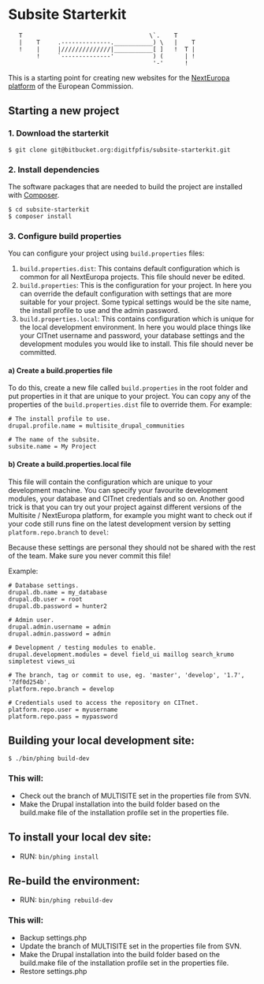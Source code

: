 # Subsite Starterkit

       T                                    \`.    T
       |    T     .--------------.___________) \   |    T
       !    |     |//////////////|___________[ ]   !  T |
            !     `--------------'           ) (      | !
                                             '-'      !

This is a starting point for creating new websites for the
[NextEuropa platform](https://blogs.ec.europa.eu/eu-digital/content/next-europa-it-platform)
of the European Commission.


## Starting a new project

### 1. Download the starterkit

```
$ git clone git@bitbucket.org:digitfpfis/subsite-starterkit.git
```

### 2. Install dependencies

The software packages that are needed to build the project are installed with
[Composer](https://getcomposer.org/).

```
$ cd subsite-starterkit
$ composer install
```

### 3. Configure build properties

You can configure your project using `build.properties` files:

1.  `build.properties.dist`: This contains default configuration which is
    common for all NextEuropa projects. This file should never be edited.
2.  `build.properties`: This is the configuration for your project. In here you
    can override the default configuration with settings that are more suitable
    for your project. Some typical settings would be the site name, the install
    profile to use and the admin password.
3.  `build.properties.local`: This contains configuration which is unique for
    the local development environment. In here you would place things like your
    CITnet username and password, your database settings and the development
    modules you would like to install. This file should never be committed.

#### a) Create a build.properties file

To do this, create a new file called `build.properties` in the root folder and
put properties in it that are unique to your project. You can copy any of the
properties of the `build.properties.dist` file to override them. For example:

```
# The install profile to use.
drupal.profile.name = multisite_drupal_communities

# The name of the subsite.
subsite.name = My Project
```

#### b) Create a build.properties.local file

This file will contain the configuration which are unique to your development
machine. You can specify your favourite development modules, your database and
CITnet credentials and so on. Another good trick is that you can try out your
project against different versions of the Multisite / NextEuropa platform, for
example you might want to check out if your code still runs fine on the latest
development version by setting `platform.repo.branch` to `devel`:

Because these settings are personal they should not be shared with the rest of
the team. Make sure you never commit this file!

Example:

```
# Database settings.
drupal.db.name = my_database
drupal.db.user = root
drupal.db.password = hunter2

# Admin user.
drupal.admin.username = admin
drupal.admin.password = admin

# Development / testing modules to enable.
drupal.development.modules = devel field_ui maillog search_krumo simpletest views_ui

# The branch, tag or commit to use, eg. 'master', 'develop', '1.7', '7df0d254b'.
platform.repo.branch = develop

# Credentials used to access the repository on CITnet.
platform.repo.user = myusername
platform.repo.pass = mypassword
```

## Building your local development site:

```
$ ./bin/phing build-dev
```

### This will:

*   Check out the branch of MULTISITE set in the properties file from SVN.
*   Make the Drupal installation into the build folder based on the build.make file of the installation profile set in the properties file.

## To install your local dev site:

*   RUN: <code>bin/phing install</code>

## Re-build the environment:

*   RUN: <code>bin/phing rebuild-dev</code>

### This will:

*   Backup settings.php
*   Update the branch of MULTISITE set in the properties file from SVN.
*   Make the Drupal installation into the build folder based on the build.make file of the installation profile set in the properties file.
*   Restore settings.php
